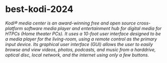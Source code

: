 # best-kodi-2024

*Kodi® media center is an award-winning free and open source cross-platform software media player and entertainment hub for digital media for HTPCs (Home theater PCs). It uses a 10-foot user interface designed to be a media player for the living-room, using a remote control as the primary input device. Its graphical user interface (GUI) allows the user to easily browse and view videos, photos, podcasts, and music from a harddrive, optical disc, local network, and the internet using only a few buttons.*

